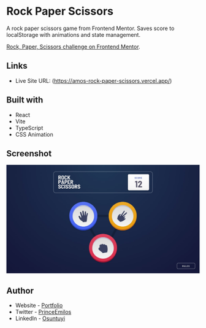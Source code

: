 # Rock Paper Scissors

A rock paper scissors game from Frontend Mentor. Saves score to localStorage with animations and state management.

[Rock, Paper, Scissors challenge on Frontend Mentor](https://www.frontendmentor.io/challenges/rock-paper-scissors-game-pTgwgvgH).

## Links

- Live Site URL: (https://amos-rock-paper-scissors.vercel.app/)

## Built with

- React
- Vite
- TypeScript
- CSS Animation

## Screenshot

![](./screenshot.jpg)

## Author

- Website - [Portfolio]("https://amos-dev.vercel.app/")
- Twitter - [PrinceEmilos]("https://twitter.com/Prince_emilos")
- LinkedIn - [Osuntuyi]("https://www.linkedin.com/in/ayomide-osuntuyi-8a08b21a2/")
